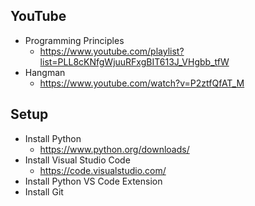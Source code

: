 ## YouTube
* Programming Principles
  * https://www.youtube.com/playlist?list=PLL8cKNfgWjuuRFxgBIT613J_VHgbb_tfW
* Hangman
  * https://www.youtube.com/watch?v=P2ztfQfAT_M

## Setup
* Install Python
  * https://www.python.org/downloads/
* Install Visual Studio Code
  * https://code.visualstudio.com/
* Install Python VS Code Extension
* Install Git
